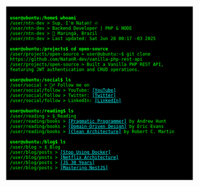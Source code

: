<pre style="font-family: 'Courier New', monospace; background: #000; color: #0f0; padding: 10px;">
<code>
<strong>user@ubuntu:/home$ whoami</strong>
/user/ntn-dev > Sup, I'm Natan! 🔥
/user/ntn-dev > Backend Developer | PHP & NODE
/user/ntn-dev > 📌 Maringá, Brazil
/user/ntn-dev > Last updated: Sat Jun 28 00:17 -03 2025

<strong>user@ubuntu:/projects$ cd open-source</strong>
/user/projects/open-source > user@ubuntu:~$ git clone https://github.com/NatanR-dev/vanilla-php-rest-api
/user/projects/open-source > Built a Vanilla PHP REST API, featuring JWT authentication and CRUD operations.

<strong>user@ubuntu:/social$ ls</strong>
/user/social > 🚶‍♂️ Follow me on
/user/social/follow > YouTube: <a href="https://youtube.com/@natanrdev" style="color: #0ff;">[YouTube]</a>
/user/social/follow > Twitter: <a href="https://twitter.com/natanrdev" style="color: #0ff;">[Twitter]</a>
/user/social/follow > LinkedIn: <a href="https://linkedin.com/in/natanr-dev" style="color: #0ff;">[LinkedIn]</a>

<strong>user@ubuntu:/reading$ ls</strong>
/user/reading > $_Reading
/user/reading/books > <a href="https://www.amazon.com/Pragmatic-Programmer-Journey-Mastery-Anniversary/dp/0135957052" style="color: #0ff;">[Pragmatic Programmer]</a> by Andrew Hunt
/user/reading/books > <a href="https://www.amazon.com/Domain-Driven-Design-Tackling-Complexity-Software/dp/0321125215" style="color: #0ff;">[Domain-Driven Design]</a> by Eric Evans
/user/reading/books > <a href="https://www.amazon.com/Clean-Architecture-Craftsmans-Software-Structure/dp/0134494164" style="color: #0ff;">[Clean Architecture]</a> by Robert C. Martin

<strong>user@ubuntu:/blog$ ls</strong>
/user/blog > $_Blog
/user/blog/posts > <a href="https://dev.to/code42cate/stop-using-docker-like-its-2015-1o5l?ref=dailydev" style="color: #0ff;">[Stop Using Docker]</a>
/user/blog/posts > <a href="https://newsletter.techworld-with-milan.com/p/how-does-netflix-manage-to-show-you?ref=dailydev" style="color: #0ff;">[Netflix Architecture]</a>
/user/blog/posts > <a href="https://deno.com/blog/history-of-javascript" style="color: #0ff;">[JS 30 Years]</a>
/user/blog/posts > <a href="https://dev.to/nestjs-ninja/mastering-nestjs-building-scalable-systems-with-abstractions-ex-different-databases-5cen" style="color: #0ff;">[Mastering NestJS]</a>
</code>
</pre>
